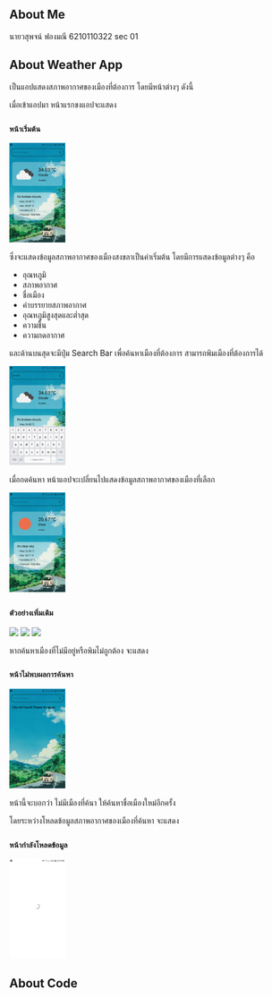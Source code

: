 ## About Me

นายวสุพจน์ ฟองมณี 6210110322 sec 01

## About Weather App

เป็นแอปแสดงสภาพอากาศของเมืองที่ต้องการ โดยมีหน้าต่างๆ ดังนี้

เมื่อเข้าแอปมา หน้าแรกขงแอปจะแสดง

### `หน้าเริ่มต้น`

<img src="01.jpg" width="100">

ซึ่งจะแสดงข้อมูลสภาพอากาศของเมืองสงขลาเป็นค่าเริ่มต้น โดยมีการแสดงข้อมูลต่างๆ คือ
 - อุณหภูมิ
 - สภาพอากาศ
 - ชื่อเมือง
 - คำบรรยายสภาพอากาศ
 - อุณหภูมิสูงสุดและต่ำสุด
 - ความชื้น
 - ความกดอากาศ

และด้านบนสุดจะมีปุ่ม Search Bar เพื่อค้นหาเมืองที่ต้องการ สามารถพิมเมืองที่ต้องการได้

<img src="02.jpg" width="100">

เมื่อกดค้นหา หน้าแอปจะเปลี่ยนไปแสดงข้อมูลสภาพอากาศของเมืองที่เลือก

<img src="03.jpg" width="100">

### `ตัวอย่างเพิ่มเติม`

<img src="screnshots/ex1.jpg" width="100">
<img src="screnshots/ex2.jpg" width="100">
<img src="screnshots/ex3.jpg" width="100">

หากค้นหาเมืองที่ไม่มีอยู่หรือพิมไม่ถูกต้อง จะแสดง

### `หน้าไม่พบผลการค้นหา`

<img src="04.jpg" width="100">

หน้านี้จะบอกว่า ไม่มีเมืองที่ค้นา ให้ค้นหาชื่อเมืองใหม่อีกครั้ง

โดยระหว่างโหลดข้อมูลสภาพอากาศของเมืองที่ค้นหา จะแสดง

### `หน้ากำลังโหลดข้อมูล`

<img src="05.jpg" width="100">


## About Code

